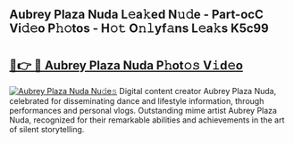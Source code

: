 ## Aubrey Plaza Nuda L𝚎a𝚔ed N𝚞𝚍e - Part-ocC Vi𝚍𝚎o P𝚑𝚘tos - H𝚘𝚝 O𝚗𝚕yf𝚊ns L𝚎a𝚔s K5c99

# <h2><a href="http://kf2d26.oniu.top/?m=Aubrey+Plaza+Nuda">🔗👉 🔴 Aubrey Plaza Nuda P𝚑ot𝚘𝚜 V𝚒d𝚎o</a></h2>

[![Aubrey Plaza Nuda Nu𝚍e𝚜](https://i.imgur.com/0qMVB7G.gif)](http://kf2d26.oniu.top/?m=Aubrey+Plaza+Nuda)
Digital content creator Aubrey Plaza Nuda, celebrated for disseminating dance and lifestyle information, through performances and personal vlogs. Outstanding mime artist Aubrey Plaza Nuda, recognized for their remarkable abilities and achievements in the art of silent storytelling.  
